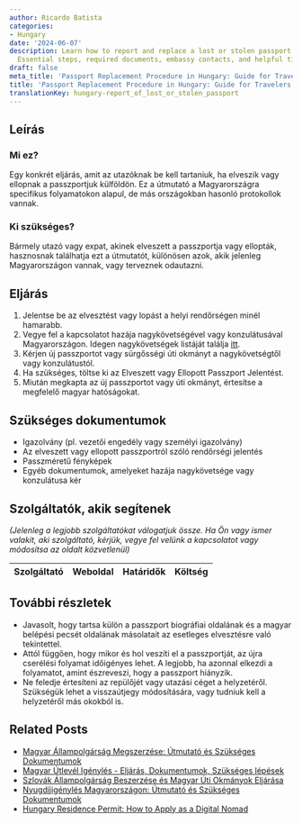 ```yaml
---
author: Ricardo Batista
categories:
- Hungary
date: '2024-06-07'
description: Learn how to report and replace a lost or stolen passport in Hungary.
  Essential steps, required documents, embassy contacts, and helpful tips included.
draft: false
meta_title: 'Passport Replacement Procedure in Hungary: Guide for Travelers'
title: 'Passport Replacement Procedure in Hungary: Guide for Travelers'
translationKey: hungary-report_of_lost_or_stolen_passport
---
```



## Leírás
### Mi ez?
Egy konkrét eljárás, amit az utazóknak be kell tartaniuk, ha elveszik vagy ellopnak a passzportjuk külföldön. Ez a útmutató a Magyarországra specifikus folyamatokon alapul, de más országokban hasonló protokollok vannak.

### Ki szükséges?
Bármely utazó vagy expat, akinek elveszett a passzportja vagy ellopták, hasznosnak találhatja ezt a útmutatót, különösen azok, akik jelenleg Magyarországon vannak, vagy terveznek odautazni.

## Eljárás
1. Jelentse be az elvesztést vagy lopást a helyi rendőrségen minél hamarabb.
2. Vegye fel a kapcsolatot hazája nagykövetségével vagy konzulátusával Magyarországon. Idegen nagykövetségek listáját találja [itt](https://konzuliszolgalat.kormany.hu/idegen-konzulatusok-magyarorszagon).
3. Kérjen új passzportot vagy sürgősségi úti okmányt a nagykövetségtől vagy konzulátustól.
4. Ha szükséges, töltse ki az Elveszett vagy Ellopott Passzport Jelentést.
5. Miután megkapta az új passzportot vagy úti okmányt, értesítse a megfelelő magyar hatóságokat.

## Szükséges dokumentumok
- Igazolvány (pl. vezetői engedély vagy személyi igazolvány)
- Az elveszett vagy ellopott passzportról szóló rendőrségi jelentés
- Passzméretű fényképek
- Egyéb dokumentumok, amelyeket hazája nagykövetsége vagy konzulátusa kér

## Szolgáltatók, akik segítenek
_(Jelenleg a legjobb szolgáltatókat válogatjuk össze. Ha Ön vagy ismer valakit, aki szolgáltató, kérjük, vegye fel velünk a kapcsolatot vagy módosítsa az oldalt közvetlenül)_

| Szolgáltató     |     Weboldal    |     Határidők    |       Költség     |
| :-------------: | :-------------: |  :-------------: | :-------------: |

## További részletek
- Javasolt, hogy tartsa külön a passzport biográfiai oldalának és a magyar belépési pecsét oldalának másolatait az esetleges elvesztésre való tekintettel.
- Attól függően, hogy mikor és hol veszíti el a passzportját, az újra cserélési folyamat időigényes lehet. A legjobb, ha azonnal elkezdi a folyamatot, amint észreveszi, hogy a passzport hiányzik.
- Ne feledje értesíteni az repülőjét vagy utazási céget a helyzetéről. Szükségük lehet a visszaútjegy módosítására, vagy tudniuk kell a helyzetéről más okokból is.
## Related Posts

- [Magyar Állampolgárság Megszerzése: Útmutató és Szükséges Dokumentumok](https://tramitit.com/hu/guides/hungary/allampolgarsagi_kerelmek/)
- [Magyar Útlevél Igénylés - Eljárás, Dokumentumok, Szükséges lépések](https://tramitit.com/hu/guides/hungary/utlevel_igenylese/)
- [Szlovák Állampolgárság Beszerzése és Magyar Úti Okmányok Eljárása](https://tramitit.com/hu/guides/hungary/hazai_kulfoldi_utlevel_kuloneljaras/)
- [Nyugdíjigénylés Magyarországon: Útmutató és Szükséges Dokumentumok](https://tramitit.com/hu/guides/hungary/nyugdij_igenylese/)
- [Hungary Residence Permit: How to Apply as a Digital Nomad](https://tramitit.com/hu/guides/hungary/tartozkodasi_engedely_igenylese/)